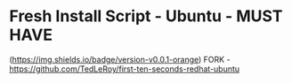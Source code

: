 # Fresh Install Script - Ubuntu - MUST HAVE
(https://img.shields.io/badge/version-v0.0.1-orange)
FORK - https://github.com/TedLeRoy/first-ten-seconds-redhat-ubuntu
